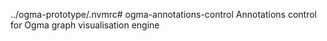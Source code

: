 ../ogma-prototype/.nvmrc# ogma-annotations-control
Annotations control for Ogma graph visualisation engine
